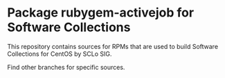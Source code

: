 # Package rubygem-activejob for Software Collections

This repository contains sources for RPMs that are used
to build Software Collections for CentOS by SCLo SIG.

Find other branches for specific sources.
